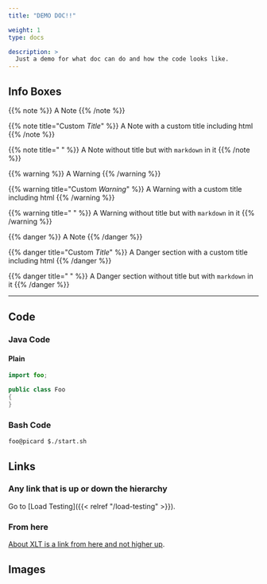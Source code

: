 ```yaml
---
title: "DEMO DOC!!"

weight: 1
type: docs

description: >
  Just a demo for what doc can do and how the code looks like.
---
```




## Info Boxes
{{% note %}}
A Note
{{% /note %}}

{{% note title="Custom <em>Title</em>" %}}
A Note with a custom title including html
{{% /note %}}

{{% note title=" " %}}
A Note without title but with `markdown` in it
{{% /note %}}

{{% warning %}}
A Warning
{{% /warning %}}

{{% warning title="Custom <em>Warning</em>" %}}
A Warning with a custom title including html
{{% /warning %}}

{{% warning title=" " %}}
A Warning without title but with `markdown` in it
{{% /warning %}}

{{% danger %}}
A Note
{{% /danger %}}

{{% danger title="Custom <em>Title</em>" %}}
A Danger section with a custom title including html
{{% /danger %}}

{{% danger title=" " %}}
A Danger section without title but with `markdown` in it
{{% /danger %}}

---
## Code

### Java Code
#### Plain

```java
import foo;

public class Foo
{
}
```

### Bash Code
```bash
foo@picard $./start.sh
```

## Links
### Any link that is up or down the hierarchy
Go to [Load Testing]({{< relref "/load-testing" >}}).


### From here
[About XLT is a link from here and not higher up](../10-history).

## Images




